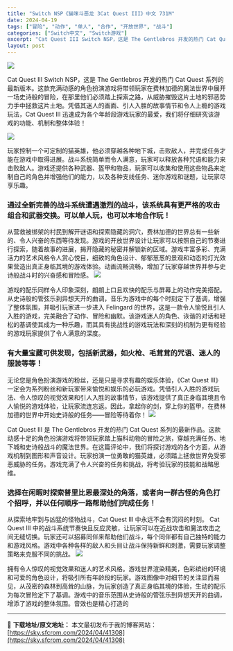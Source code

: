 ```yaml
---
title: "Switch NSP《猫咪斗恶龙 3Cat Quest III》中文 731M"
date: 2024-04-19
tags: ["冒险", "动作", "单人", "合作", "开放世界", "战斗"]
categories: ["Switch中文", "Switch游戏"]
excerpt: "Cat Quest III Switch NSP，这是 The Gentlebros 开发的热门 Cat Quest 系列的最新版本。这款充满动感的角色扮演游戏将带领玩家在费林加德的魔法世界中展开一场史诗般的冒险，在那里他们必须踏上探索之路，从威胁摧毁这片土地的邪恶势力手中拯救这片土地。凭借其迷人的&hellip;"
layout: post
---
```


<img class="aligncenter" src="https://sky.sfcrom.com/wp-content/uploads/2024/04/7a526-as-16.png" />

Cat Quest III Switch NSP，这是 The Gentlebros 开发的热门 Cat Quest 系列的最新版本。这款充满动感的角色扮演游戏将带领玩家在费林加德的魔法世界中展开一场史诗般的冒险，在那里他们必须踏上探索之路，从威胁摧毁这片土地的邪恶势力手中拯救这片土地。凭借其迷人的画面、引人入胜的故事情节和令人上瘾的游戏玩法，Cat Quest III 迅速成为各个年龄段游戏玩家的最爱，我们将仔细研究该游戏的功能、机制和整体体验！

<img src="https://sky.sfcrom.com/wp-content/uploads/2024/04/20240419090643-1bd3a.jpeg" />

玩家控制一个可定制的猫英雄，他必须穿越各种地下城，击败敌人，并完成任务才能在游戏中取得进展。战斗系统简单而令人满意，玩家可以释放各种咒语和能力来击败敌人。游戏还提供各种武器、盔甲和物品，玩家可以收集和使用这些物品来定制自己的角色并增强他们的能力，以及各种支线任务、迷你游戏和谜题，让玩家尽享乐趣。
<h3>通过全新完善的战斗系统遭遇激烈的战斗，该系统具有更严格的攻击组合和武器交换。可以单人玩，也可以本地合作玩！</h3>
从营救被绑架的村民到解开谜语和探索隐藏的洞穴，费林加德的世界总有一些新的、令人兴奋的东西等待发现。游戏的开放世界设计让玩家可以按照自己的节奏进行探索，随着故事的进展，揭开隐藏的秘密并解锁新的区域。游戏丰富多彩、充满活力的艺术风格令人赏心悦目，细致的角色设计、郁郁葱葱的景观和动态的灯光效果营造出真正身临其境的游戏体验。动画流畅流畅，增加了玩家穿越世界并参与史诗般战斗时的兴奋感和冒险感。

<img src="https://sky.sfcrom.com/wp-content/uploads/2024/04/20240419090648-801cc.jpeg" />

游戏的配乐同样令人印象深刻，朗朗上口且欢快的配乐与屏幕上的动作完美搭配。从史诗般的管弦乐到异想天开的曲调，音乐为游戏中的每个时刻定下了基调，增强了整体氛围，并吸引玩家进一步进入 Felingard 的世界，这是一款令人愉悦且引人入胜的游戏，完美融合了动作、冒险和幽默。该游戏迷人的角色、诙谐的对话和轻松的基调使其成为一种乐趣，而其具有挑战性的游戏玩法和深刻的机制为更有经验的游戏玩家提供了令人满意的深度。
<h3>有大量宝藏可供发现，包括新武器，如火枪、毛茸茸的咒语、迷人的服装等等！</h3>
无论您是角色扮演游戏的粉丝，还是只是寻求有趣的娱乐体验，《Cat Quest III》一定会为系列粉丝和新玩家带来愉悦和娱乐的必玩游戏。凭借引人入胜的游戏玩法、令人惊叹的视觉效果和引人入胜的故事情节，该游戏提供了真正身临其境且令人愉悦的游戏体验，让玩家流连忘返。因此，拿起你的剑，穿上你的盔甲，在费林加德的世界中开始史诗般的任务——冒险等待着你！

<img src="https://sky.sfcrom.com/wp-content/uploads/2024/04/20240419090651-5179b.jpeg" />

Cat Quest III 是 The Gentlebros 开发的热门 Cat Quest 系列的最新作品。这款动感十足的角色扮演游戏将带领玩家踏上猫科动物的冒险之旅，穿越充满任务、地下城和史诗般战斗的魔法世界。在这篇评论中，我们将探讨游戏的各个方面，从游戏机制到图形和声音设计。玩家扮演一位勇敢的猫英雄，必须踏上拯救世界免受邪恶威胁的任务。游戏充满了令人兴奋的任务和挑战，将考验玩家的技能和战略思维。
<h3>选择在闲暇时探索普里比恩最深处的角落，或者向一群古怪的角色打个招呼，并以任何顺序一路帮助他们完成任务！</h3>
从探索地牢到与凶猛的怪物战斗，Cat Quest III 中永远不会有沉闷的时刻。 Cat Quest III 中的战斗系统节奏快且反应灵敏，让玩家可以在近战攻击和魔法攻击之间无缝切换。玩家还可以招募同伴来帮助他们战斗，每个同伴都有自己独特的能力和游戏风格。游戏中各种各样的敌人和头目让战斗保持新鲜和刺激，需要玩家调整策略来克服不同的挑战。

<img src="https://sky.sfcrom.com/wp-content/uploads/2024/04/20240419090653-35bdb.jpeg" />

拥有令人惊叹的视觉效果和迷人的艺术风格。游戏世界渲染精美，色彩缤纷的环境和可爱的角色设计，将吸引所有年龄段的玩家。游戏图像中对细节的关注显而易见，从茂密的森林到高耸的山脉，为玩家创造了真正身临其境的体验，生动的配乐为每次冒险定下了基调。游戏中的音乐范围从史诗般的管弦乐到异想天开的曲调，增添了游戏的整体氛围。音效也是精心打造的

---
📖 **下载地址/原文地址：** 本文最初发布于我的博客网站：[https://sky.sfcrom.com/2024/04/41308](https://sky.sfcrom.com/2024/04/41308)
